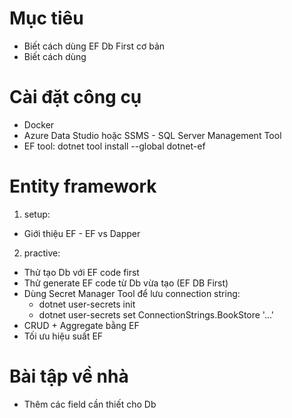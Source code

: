 # Mục tiêu

- Biết cách dùng EF Db First cơ bản
- Biết cách dùng 

# Cài đặt công cụ
- Docker
- Azure Data Studio hoặc SSMS - SQL Server Management Tool
- EF tool: dotnet tool install --global dotnet-ef

# Entity framework

1. setup:
- Giới thiệu EF - EF vs Dapper

2. practive:
- Thử tạo Db với EF code first
- Thử generate EF code từ Db vừa tạo (EF DB First)
- Dùng Secret Manager Tool để lưu connection string: 
    - dotnet user-secrets init
    - dotnet user-secrets set ConnectionStrings.BookStore '...'
- CRUD + Aggregate bằng EF
- Tối ưu hiệu suất EF

# Bài tập về nhà

- Thêm các field cần thiết cho Db
